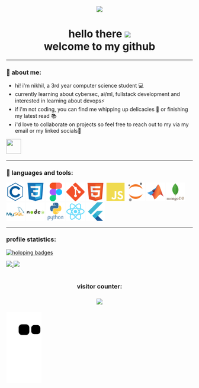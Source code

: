 <div align="center" id="header">
  <img src="https://media.giphy.com/media/LtNx4NsxHaDDoQT3Am/giphy.gif" height=250/>
</div>
<h1 align="center">
  hello there
  <img src="https://media3.giphy.com/media/KAFyE31UznAEaru7de/giphy.gif?cid=6c09b952o8n28kwjtk08f1remjh0hmuzehq9v4v7epjcpb5m&rid=giphy.gif&ct=s" height=50/>
  <br/>
  welcome to my github
</h1>


---

### 📖 about me:
- hi! i'm nikhil, a 3rd year computer science student 💻
- currently learning about cybersec, ai/ml, fullstack development and interested in learning about devops:zap:
- if i'm not coding, you can find me whipping up delicacies 🍳 or finishing my latest read 📚
-  i'd love to collaborate on projects so feel free to reach out to my via my email or my linked socials🚀

<div>
  <a href="https://www.linkedin.com/in/nikhil-girish-593291256/">
      <img src="https://cdn1.iconfinder.com/data/icons/logotypes/32/circle-linkedin-512.png" width = 40 height = 40/>
  </a>
</div>

---

### 🔧 languages and tools:
<div>
  <img src="https://raw.githubusercontent.com/devicons/devicon/1119b9f84c0290e0f0b38982099a2bd027a48bf1/icons/c/c-line.svg" height=50/>
  <img src="https://raw.githubusercontent.com/devicons/devicon/master/icons/css3/css3-original.svg" height=50/>
  <img src="https://raw.githubusercontent.com/devicons/devicon/1119b9f84c0290e0f0b38982099a2bd027a48bf1/icons/figma/figma-original.svg" height=50/>
  <img src="https://raw.githubusercontent.com/devicons/devicon/1119b9f84c0290e0f0b38982099a2bd027a48bf1/icons/git/git-original.svg" height=50/>
  <img src="https://raw.githubusercontent.com/devicons/devicon/1119b9f84c0290e0f0b38982099a2bd027a48bf1/icons/html5/html5-original.svg" height=50/>
  <img src="https://raw.githubusercontent.com/devicons/devicon/1119b9f84c0290e0f0b38982099a2bd027a48bf1/icons/javascript/javascript-plain.svg" height=50/>
  <img src="https://raw.githubusercontent.com/devicons/devicon/master/icons/jupyter/jupyter-original.svg" height=50/>
  <img src="https://raw.githubusercontent.com/devicons/devicon/master/icons/matlab/matlab-original.svg" height=50/>
  <img src="https://raw.githubusercontent.com/devicons/devicon/master/icons/mongodb/mongodb-original-wordmark.svg" height=50/>
  <img src="https://raw.githubusercontent.com/devicons/devicon/1119b9f84c0290e0f0b38982099a2bd027a48bf1/icons/mysql/mysql-original-wordmark.svg" height=50/>
  <img src="https://raw.githubusercontent.com/devicons/devicon/master/icons/nodejs/nodejs-original-wordmark.svg" height=50/>
  <img src="https://raw.githubusercontent.com/devicons/devicon/1119b9f84c0290e0f0b38982099a2bd027a48bf1/icons/python/python-original-wordmark.svg" height=50/>
  <img src="https://raw.githubusercontent.com/devicons/devicon/master/icons/react/react-original.svg" height=50/>
  <img src="https://raw.githubusercontent.com/devicons/devicon/master/icons/flutter/flutter-original.svg" height=50/>
</div>

---

### profile statistics:

[![holoping badges](https://holopin.me/nik2203)](https://holopin.io/@nik2203)

<a href="https://github.com/anuraghazra/github-readme-stats">
  <img src="https://github-readme-stats.vercel.app/api?username=nik2203&count_private=true&show_icons=true&theme=material-palenight"/>
</a>
<a href="https://github.com/anuraghazra/github-readme-stats">
  <img src="https://github-readme-stats.vercel.app/api/top-langs/?username=nik2203&theme=material-palenight&layout=compact"/>
</a>
<div align="center">
<br/>
<h3>visitor counter:<h3/>
<img src="https://profile-counter.glitch.me/nik2203/count.svg" />
</div>

![Snake animation](https://github.com/nik2203/nik2203/blob/output/github-contribution-grid-snake.svg)
